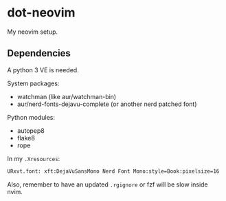# dot-neovim

My neovim setup.

## Dependencies

A python 3 VE is needed.

System packages:

- watchman (like aur/watchman-bin)
- aur/nerd-fonts-dejavu-complete (or another nerd patched font)

Python modules:

- autopep8
- flake8
- rope

In my `.Xresources`:

```bash
URxvt.font: xft:DejaVuSansMono Nerd Font Mono:style=Book:pixelsize=16
```

Also, remember to have an updated `.rgignore` or fzf will be slow inside nvim.
